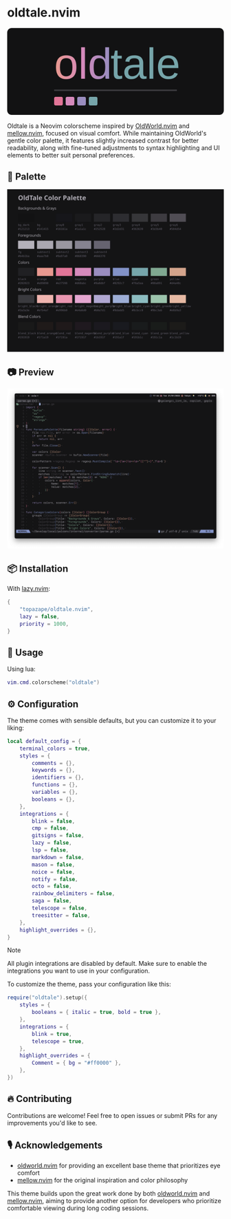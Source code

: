 # oldtale.nvim

<img src="./assets/logo.svg" alt="oldtale color palette">

Oldtale is a Neovim colorscheme inspired by [OldWorld.nvim](https://github.com/dgox16/oldworld.nvim) and [mellow.nvim](https://github.com/mellow-theme/mellow.nvim), focused on visual comfort. While maintaining OldWorld's gentle color palette, it features slightly increased contrast for better readability, along with fine-tuned adjustments to syntax highlighting and UI elements to better suit personal preferences.

## 🎨 Palette

<img src="./assets/palette.svg" alt="oldtale color palette">

## 📷 Preview

<img src="./assets/screenshot.png" alt="screenshot">

## 📦 Installation

With [lazy.nvim](https://github.com/folke/lazy.nvim):

```lua
{
    "topazape/oldtale.nvim",
    lazy = false,
    priority = 1000,
}
```

## 🚀 Usage

Using lua:

```lua
vim.cmd.colorscheme("oldtale")
```

## ⚙️ Configuration

The theme comes with sensible defaults, but you can customize it to your liking:

```lua
local default_config = {
	terminal_colors = true,
	styles = {
		comments = {},
		keywords = {},
		identifiers = {},
		functions = {},
		variables = {},
		booleans = {},
	},
	integrations = {
		blink = false,
		cmp = false,
		gitsigns = false,
		lazy = false,
		lsp = false,
		markdown = false,
		mason = false,
		noice = false,
		notify = false,
		octo = false,
		rainbow_delimiters = false,
		saga = false,
		telescope = false,
		treesitter = false,
	},
	highlight_overrides = {},
}
```

> [!Note]
> All plugin integrations are disabled by default. Make sure to enable the integrations you want to use in your configuration.

To customize the theme, pass your configuration like this:

```lua
require("oldtale").setup({
	styles = {
		booleans = { italic = true, bold = true },
	},
	integrations = {
		blink = true,
		telescope = true,
	},
	highlight_overrides = {
		Comment = { bg = "#ff0000" },
	},
})
```

## 🔥 Contributing

Contributions are welcome! Feel free to open issues or submit PRs for any improvements you'd like to see.

## 🎙️ Acknowledgements

- [oldworld.nvim](https://github.com/dgox16/oldworld.nvim) for providing an excellent base theme that prioritizes eye comfort
- [mellow.nvim](https://github.com/mellow-theme/mellow.nvim) for the original inspiration and color philosophy

This theme builds upon the great work done by both [oldworld.nvim](https://github.com/dgox16/oldworld.nvim) and [mellow.nvim](https://github.com/mellow-theme/mellow.nvim), aiming to provide another option for developers who prioritize comfortable viewing during long coding sessions.
